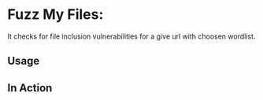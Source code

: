 # Fuzz My Files:
It checks for file inclusion vulnerabilities for a give url with choosen wordlist.

## Usage


## In Action
